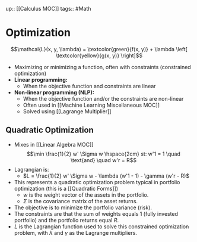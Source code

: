 up:: [[Calculus MOC]]
tags:: #Math
# Optimization
$$\mathcal{L}(x, y, \lambda) = \textcolor{green}{f(x, y)} + \lambda \left[ \textcolor{yellow}{g(x, y)} \right]$$
- Maximizing or minimizing a function, often with constraints (constrained optimization)
- **Linear programming:**
	- When the objective function and constraints are linear
- **Non-linear programming (NLP):**
	- When the objective function and/or the constraints are non-linear
	- Often used in [[Machine Learning Miscellaneous MOC]]
	- Solved using [[Lagrange Multiplier]]

## Quadratic Optimization
- Mixes in [[Linear Algebra MOC]]
$$\min \frac{1}{2} w' \Sigma w \hspace{2cm} st: w'1 = 1 \quad \text{and} \quad w'r = R$$
- Lagrangian is:
	- $L = \frac{1}{2} w' \Sigma w - \lambda (w'1 - 1) - \gamma (w'r - R)$
- This represents a quadratic optimization problem typical in portfolio optimization (this is a [[Quadratic Forms]])
	- $w$ is the weight vector of the assets in the portfolio.
	- $Σ$ is the covariance matrix of the asset returns.
- The objective is to minimize the portfolio variance (risk).
- The constraints are that the sum of weights equals 1 (fully invested portfolio) and the portfolio returns equal $R$.
- $L$ is the Lagrangian function used to solve this constrained optimization problem, with $λ$ and $γ$ as the Lagrange multipliers.

